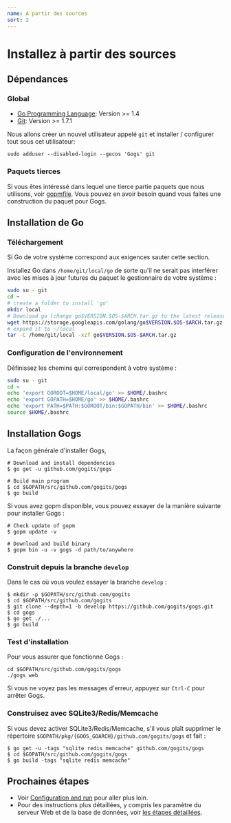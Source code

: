 ```yaml
---
name: A partir des sources
sort: 2
---
```


# Installez à partir des sources

## Dépendances

### Global

- [Go Programming Language](http://golang.org): Version >= 1.4
- [Git](http://git-scm.com): Version >= 1.7.1

Nous allons créer un nouvel utilisateur appelé `git` et installer / configurer tout sous cet utilisateur:

`sudo adduser --disabled-login --gecos 'Gogs' git`

### Paquets tierces

Si vous êtes intéressé dans lequel une tierce partie paquets que nous utilisons, voir [gopmfile](https://github.com/gogits/gogs/blob/master/.gopmfile). Vous pouvez en avoir besoin quand vous faites une construction du paquet pour Gogs.

## Installation de Go

### Téléchargement

Si Go de votre système correspond aux exigences sauter cette section.

Installez Go dans `/home/git/local/go` de sorte qu'il ne serait pas interférer avec les mises à jour futures du paquet le gestionnaire de votre système :

```bash
sudo su - git
cd ~
# create a folder to install 'go'
mkdir local
# Download go (change go$VERSION.$OS-$ARCH.tar.gz to the latest release)
wget https://storage.googleapis.com/golang/go$VERSION.$OS-$ARCH.tar.gz
# expand it to ~/local
tar -C /home/git/local -xzf go$VERSION.$OS-$ARCH.tar.gz
```

### Configuration de l'environnement

Définissez les chemins qui correspondent à votre système :

```bash
sudo su - git
cd ~
echo 'export GOROOT=$HOME/local/go' >> $HOME/.bashrc
echo 'export GOPATH=$HOME/go' >> $HOME/.bashrc
echo 'export PATH=$PATH:$GOROOT/bin:$GOPATH/bin' >> $HOME/.bashrc
source $HOME/.bashrc
```

## Installation Gogs

La façon générale d'installer Gogs, 

```
# Download and install dependencies
$ go get -u github.com/gogits/gogs

# Build main program
$ cd $GOPATH/src/github.com/gogits/gogs
$ go build
```

Si vous avez gopm disponible, vous pouvez essayer de la manière suivante pour installer Gogs :

```
# Check update of gopm
$ gopm update -v

# Download and build binary
$ gopm bin -u -v gogs -d path/to/anywhere
```

### Construit depuis la branche `develop`

Dans le cas où vous voulez essayer la branche `develop` :

```
$ mkdir -p $GOPATH/src/github.com/gogits
$ cd $GOPATH/src/github.com/gogits
$ git clone --depth=1 -b develop https://github.com/gogits/gogs.git
$ cd gogs
$ go get ./...
$ go build
```

### Test d'installation

Pour vous assurer que fonctionne Gogs :

```
cd $GOPATH/src/github.com/gogits/gogs
./gogs web
```

Si vous ne voyez pas les messages d'erreur, appuyez sur `Ctrl-C` pour arrêter Gogs.

### Construisez avec SQLite3/Redis/Memcache

Si vous devez activer SQLite3/Redis/Memcache, s'il vous plaît supprimer le répertoire `$GOPATH/pkg/{GOOS_GOARCH}/github.com/gogits/gogs` et fait :

```
$ go get -u -tags "sqlite redis memcache" github.com/gogits/gogs
$ cd $GOPATH/src/github.com/gogits/gogs
$ go build -tags "sqlite redis memcache"
```

## Prochaines étapes

- Voir [Configuration and run](configuration_and_run.md) pour aller plus loin.
- Pour des instructions plus détaillées, y compris les paramètre du serveur Web et de la base de données, voir [les étapes détaillées](/docs/advanced/configuration_for_source_builds.md).
